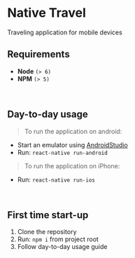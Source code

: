 # Native Travel
Traveling application for mobile devices

## Requirements
- **Node** `(> 6)`
- **NPM** `(> 5)`

<br>

## Day-to-day usage

> To run the application on android:
- Start an emulator using [AndroidStudio](https://developer.android.com/studio/run/emulator.html)
- Run: `react-native run-android`

> To run the application on iPhone:
- Run: `react-native run-ios`

<br>

## First time start-up

1. Clone the repository
2. Run: `npm i` from project root
3. Follow day-to-day usage guide
